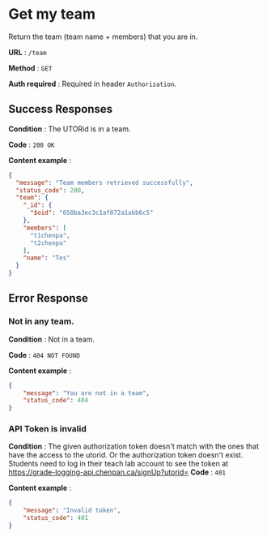 

# Get my team

Return the team (team name + members) that you are in.

**URL** : `/team`

**Method** : `GET`

**Auth required** : Required in header `Authorization`.

## Success Responses

**Condition** : The UTORid is in a team.

**Code** : `200 OK`

**Content example** :

```json
{
  "message": "Team members retrieved successfully",
  "status_code": 200,
  "team": {
    "_id": {
      "$oid": "650ba3ec3c1af072a1abb6c5"
    },
    "members": [
      "t1chenpa",
      "t2chenpa"
    ],
    "name": "Tes"
  }
}
```

## Error Response

### Not in any team.

**Condition** : Not in a team.

**Code** : `404 NOT FOUND`

**Content example** :

```json
{
    "message": "You are not in a team",
    "status_code": 404
}
```

### API Token is invalid

**Condition** : The given authorization token doesn't match with the ones that have the access to the utorid. Or the authorization token doesn't exist. Students need to log in their teach lab account to see the token at https://grade-logging-api.chenpan.ca/signUp?utorid=
**Code** : `401`

**Content example** :

```json
{
    "message": "Invalid token",
    "status_code": 401
}
```